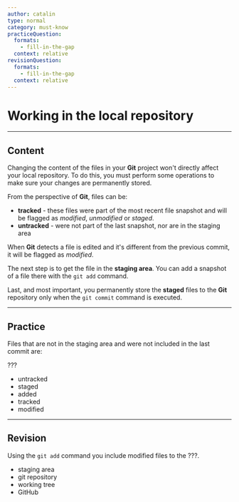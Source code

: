 ```yaml
---
author: catalin
type: normal
category: must-know
practiceQuestion:
  formats:
    - fill-in-the-gap
  context: relative
revisionQuestion:
  formats:
    - fill-in-the-gap
  context: relative
---
```


# Working in the local repository


---

## Content

Changing the content of the files in your **Git** project won't directly affect your local repository. To do this, you must perform some operations to make sure your changes are permanently stored.

From the perspective of **Git**, files can be:

- **tracked** - these files were part of the most recent file snapshot and will be flagged as *modified*, *unmodified* or *staged*. 
- **untracked** - were not part of the last snapshot, nor are in the staging area

When **Git** detects a file is edited and it's different from the previous commit, it will be flagged as *modified*.

The next step is to get the file in the **staging area**. You can add a snapshot of a file there with the `git add` command.

Last, and most important, you permanently store the **staged** files to the **Git** repository only when the `git commit` command is executed.


---

## Practice

Files that are not in the staging area and were not included in the last commit are:

???

- untracked
- staged
- added
- tracked
- modified


---

## Revision

Using the `git add` command you include modified files to the ???.

- staging area
- git repository
- working tree
- GitHub
